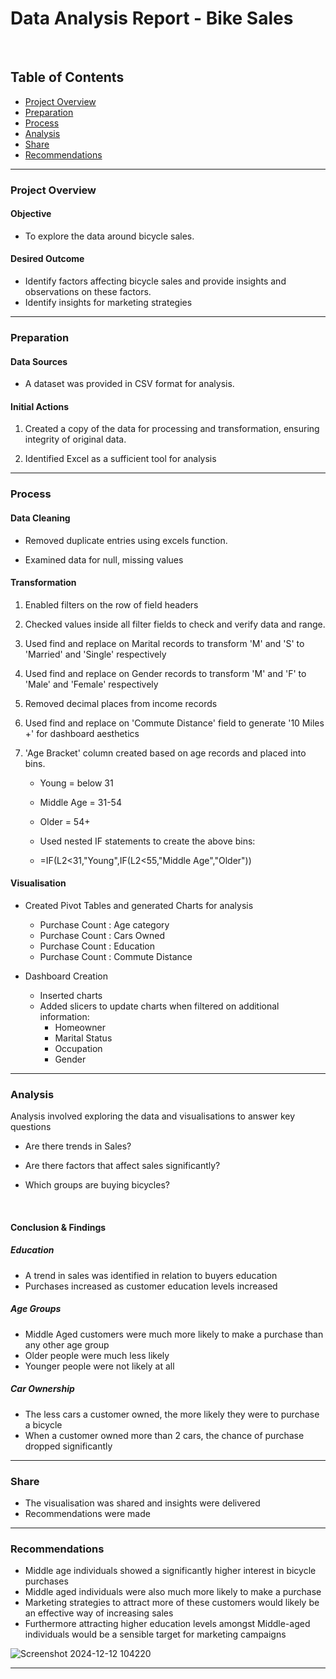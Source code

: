 
# Data Analysis Report - Bike Sales 
<br />

## Table of Contents

- [Project Overview](#project-overview)
- [Preparation](#preparation)
- [Process](#process)
- [Analysis](#analysis)
- [Share](#share)
- [Recommendations](#recommendations)

---


### Project Overview

#### Objective
- To explore the data around bicycle sales.

#### Desired Outcome
- Identify factors affecting bicycle sales and provide insights and observations on these factors.
- Identify insights for marketing strategies
  
---


### Preparation

#### Data Sources
- A dataset was provided in CSV format for analysis.

#### Initial Actions

1.  Created a copy of the data for processing and transformation, ensuring integrity of original data.

2.  Identified Excel as a sufficient tool for analysis
  

---


### Process

#### Data Cleaning

- Removed duplicate entries using excels function.

- Examined data for null, missing values

#### Transformation

1.  Enabled filters on the row of field headers

2.  Checked values inside all filter fields to check and verify data and range.

3.  Used find and replace on Marital records to transform 'M' and 'S' to 'Married' and 'Single' respectively 

4.  Used find and replace on Gender records to transform 'M' and 'F' to 'Male' and 'Female' respectively 

5.  Removed decimal places from income records
  
7.  Used find and replace on 'Commute Distance' field to generate '10 Miles +' for dashboard aesthetics

8.  'Age Bracket' column created based on age records and placed into bins.
     - Young = below 31
     - Middle Age = 31-54
     - Older = 54+

     - Used nested IF statements to create the above bins:
     - =IF(L2<31,"Young",IF(L2<55,"Middle Age","Older"))

#### Visualisation

-   Created Pivot Tables and generated Charts for analysis
     - Purchase Count : Age category
     - Purchase Count : Cars Owned
     - Purchase Count : Education
     - Purchase Count : Commute Distance

-  Dashboard Creation
     - Inserted charts 
     - Added slicers to update charts when filtered on additional information:
        - Homeowner
        - Marital Status
        - Occupation
        - Gender  
      
---


### Analysis

Analysis involved exploring the data and visualisations to answer key questions

- Are there trends in Sales?

- Are there factors that affect sales significantly?

- Which groups are buying bicycles?

<br />

#### Conclusion & Findings

##### Education
- A trend in sales was identified in relation to buyers education
- Purchases increased as customer education levels increased

##### Age Groups
- Middle Aged customers were much more likely to make a purchase than any other age group
- Older people were much less likely
- Younger people were not likely at all
                
##### Car Ownership 
- The less cars a customer owned, the more likely they were to purchase a bicycle
- When a customer owned more than 2 cars, the chance of purchase dropped significantly

---


### Share

- The visualisation was shared and insights were delivered
- Recommendations were made

---


### Recommendations

- Middle age individuals showed a significantly higher interest in bicycle purchases
- Middle aged individuals were also much more likely to make a purchase
- Marketing strategies to attract more of these customers would likely be an effective way of increasing sales
- Furthermore attracting higher education levels amongst Middle-aged individuals would be a sensible target for marketing campaigns

![Screenshot 2024-12-12 104220](https://github.com/user-attachments/assets/5b5a43ec-c9c3-43ac-b5d1-9ee920ec2609)

---
